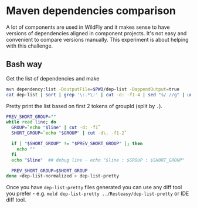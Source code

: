 # Maven dependencies comparison
A lot of components are used in WildFly and it makes sense to have versions of dependencies aligned in component projects. It's not easy and convenient to compare versions manually.
This experiment is about helping with this challenge.

## Bash way
Get the list of dependencies and make 
```bash
mvn dependency:list -DoutputFile=$PWD/dep-list -DappendOutput=true
cat dep-list | sort | grep '\:.*\:' | cut -d: -f1-4 | sed "s/ //g" | uniq > dep-list-normalized
```

Pretty print the list based on first 2 tokens of groupId (split by `.`).
```bash
PREV_SHORT_GROUP=""
while read line; do
  GROUP=`echo "$line" | cut -d: -f1`
  SHORT_GROUP=`echo "$GROUP" | cut -d\. -f1-2`

  if [ "$SHORT_GROUP" != "$PREV_SHORT_GROUP" ]; then
    echo ""
  fi
  echo "$line"  ## debug line - echo "$line : $GROUP : $SHORT_GROUP"

  PREV_SHORT_GROUP=$SHORT_GROUP
done <dep-list-normalized > dep-list-pretty

```

Once you have `dep-list-pretty` files generated you can use any diff tool you prefer - e.g. `meld dep-list-pretty ../Resteasy/dep-list-pretty` or IDE diff tool.

